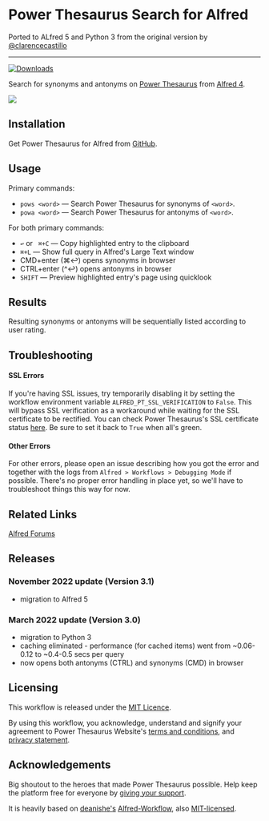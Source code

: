 # Power Thesaurus Search for Alfred #

Ported to ALfred 5 and Python 3 from the original version by [@clarencecastillo](https://github.com/clarencecastillo)

----
<a href="https://github.com/giovannicoppola/alfred-powerthesaurus/releases/latest/">
  
  <img alt="Downloads"
       src="https://img.shields.io/github/downloads/giovannicoppola/alfred-powerthesaurus/total?color=purple&label=Downloads"><br/>
</a>



Search for synonyms and antonyms on [Power Thesaurus](https://www.powerthesaurus.org) from [Alfred 4](https://www.alfredapp.com/).

![](demo.gif "")

## Installation ##

Get Power Thesaurus for Alfred from [GitHub](https://github.com/giovannicoppola/alfred-powerthesaurus/releases).

## Usage ##

Primary commands:
- `pows <word>` — Search Power Thesaurus for synonyms of `<word>`.
- `powa <word>` — Search Power Thesaurus for antonyms of `<word>`.

For both primary commands:
  - `↩` or ` ⌘+C` — Copy highlighted entry to the clipboard
  - `⌘+L` — Show full query in Alfred's Large Text window
  - CMD+enter (⌘↩️) opens synonyms in browser
  - CTRL+enter (^↩️) opens antonyms in browser
  - `SHIFT` — Preview highlighted entry's page using quicklook

## Results ##

Resulting synonyms or antonyms will be sequentially listed according to user rating.


## Troubleshooting ##

#### SSL Errors
If you're having SSL issues, try temporarily disabling it by setting the workflow environment variable `ALFRED_PT_SSL_VERIFICATION` to `False`. This will bypass SSL verification as a workaround while waiting for the SSL certificate to be rectified. You can check Power Thesaurus's SSL certificate status [here](https://www.sslshopper.com/ssl-checker.html#hostname=api.powerthesaurus.org). Be sure to set it back to `True` when all's green.

#### Other Errors
For other errors, please open an issue describing how you got the error and together with the logs from `Alfred > Workflows > Debugging Mode` if possible. There's no proper error handling in place yet, so we'll have to troubleshoot things this way for now.


## Related Links ##

[Alfred Forums](https://www.alfredforum.com/topic/10576-powerthesaurus-search/)

## Releases ##
### November 2022 update (Version 3.1)
- migration to Alfred 5

### March 2022 update (Version 3.0)

- migration to Python 3
- caching eliminated - performance (for cached items) went from ~0.06-0.12 to ~0.4-0.5 secs per query
- now opens both antonyms (CTRL) and synonyms (CMD) in browser


## Licensing ##

This workflow is released under the [MIT Licence](http://opensource.org/licenses/MIT).

By using this workflow, you acknowledge, understand and signify your agreement to Power Thesaurus Website's [terms and conditions](https://www.powerthesaurus.org/_terms_conditions), and [privacy statement](https://www.powerthesaurus.org/_privacy_statement).

## Acknowledgements ##

Big shoutout to the heroes that made Power Thesaurus possible. Help keep the platform free for everyone by [giving your support](https://www.powerthesaurus.org/_about).

It is heavily based on [deanishe's](https://github.com/deanishe) [Alfred-Workflow](http://www.deanishe.net/alfred-workflow/), also
[MIT-licensed](http://opensource.org/licenses/MIT).
